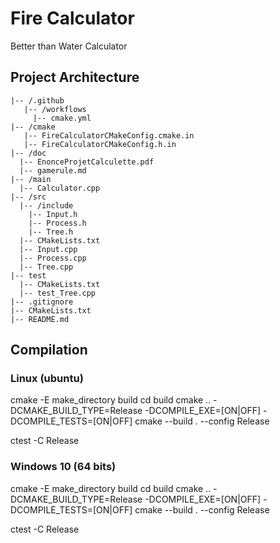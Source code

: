 # Fire Calculator

Better than Water Calculator

## Project Architecture

```
|-- /.github
   |-- /workflows
     |-- cmake.yml
|-- /cmake
   |-- FireCalculatorCMakeConfig.cmake.in
   |-- FireCalculatorCMakeConfig.h.in
|-- /doc
  |-- EnonceProjetCalculette.pdf
  |-- gamerule.md
|-- /main
  |-- Calculator.cpp
|-- /src
  |-- /include
    |-- Input.h
    |-- Process.h
    |-- Tree.h
  |-- CMakeLists.txt
  |-- Input.cpp
  |-- Process.cpp
  |-- Tree.cpp
|-- test
  |-- CMakeLists.txt
  |-- test_Tree.cpp
|-- .gitignore
|-- CMakeLists.txt
|-- README.md
```

## Compilation

### Linux (ubuntu)

cmake -E make_directory build 
cd build
cmake .. -DCMAKE_BUILD_TYPE=Release -DCOMPILE_EXE=[ON|OFF] -DCOMPILE_TESTS=[ON|OFF]
cmake --build . --config Release

ctest -C Release

### Windows 10 (64 bits)

cmake -E make_directory build 
cd build
cmake .. -DCMAKE_BUILD_TYPE=Release -DCOMPILE_EXE=[ON|OFF] -DCOMPILE_TESTS=[ON|OFF]
cmake --build . --config Release

ctest -C Release
